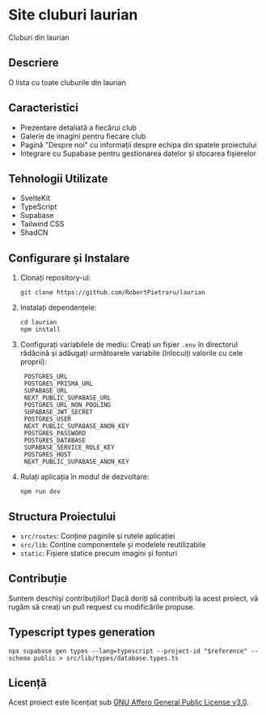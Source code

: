 # Site cluburi laurian

Cluburi din laurian

## Descriere

O lista cu toate cluburile din laurian

## Caracteristici

- Prezentare detaliată a fiecărui club
- Galerie de imagini pentru fiecare club
- Pagină "Despre noi" cu informații despre echipa din spatele proiectului
- Integrare cu Supabase pentru gestionarea datelor și stocarea fișierelor

## Tehnologii Utilizate

- SvelteKit
- TypeScript
- Supabase
- Tailwind CSS
- ShadCN

## Configurare și Instalare

1. Clonați repository-ul:
   ```
   git clone https://github.com/RobertPietraru/laurian
   ```

2. Instalați dependențele:
   ```
   cd laurian
   npm install
   ```

3. Configurați variabilele de mediu:
   Creați un fișier `.env` în directorul rădăcină și adăugați următoarele variabile (înlocuiți valorile cu cele proprii):
   ```
    POSTGRES_URL
    POSTGRES_PRISMA_URL
    SUPABASE_URL
    NEXT_PUBLIC_SUPABASE_URL
    POSTGRES_URL_NON_POOLING
    SUPABASE_JWT_SECRET
    POSTGRES_USER
    NEXT_PUBLIC_SUPABASE_ANON_KEY
    POSTGRES_PASSWORD
    POSTGRES_DATABASE
    SUPABASE_SERVICE_ROLE_KEY
    POSTGRES_HOST
    NEXT_PUBLIC_SUPABASE_ANON_KEY
   ```

4. Rulați aplicația în modul de dezvoltare:
   ```
   npm run dev
   ```

## Structura Proiectului

- `src/routes`: Conține paginile și rutele aplicației
- `src/lib`: Conține componentele și modelele reutilizabile
- `static`: Fișiere statice precum imagini și fonturi

## Contribuție

Suntem deschiși contribuțiilor! Dacă doriți să contribuiți la acest proiect, vă rugăm să creați un pull request cu modificările propuse.

## Typescript types generation

```npx supabase gen types --lang=typescript --project-id "$reference" --schema public > src/lib/types/database.types.ts```


## Licență

Acest proiect este licențiat sub [GNU Affero General Public License v3.0](LICENSE).
